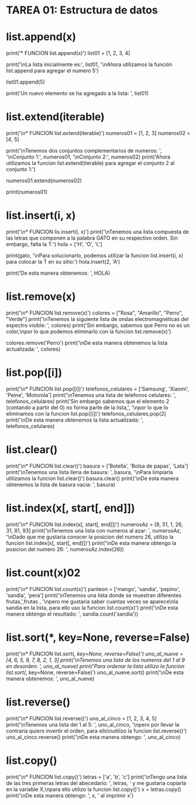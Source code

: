# TAREA 01:  Estructura de datos
# list.append(x)
print('* FUNCION list.append(x)')
list01 = [1, 2, 3, 4]

print('\nLa lista inicialmente es:', list01, '\nAhora utilizamos la función list.append para agregar el numero 5')

list01.append(5)

print('Un nuevo elemento se ha agregado a la lista: ', list01)

# list.extend(iterable)
print('\n* FUNCION list.extend(iterable)')
numeros01 = [1, 2, 3]
numeros02 = [4, 5]

print('\nTenemos dos conjuntos complementarios de numeros: ', '\nConjunto 1:', numeros01, '\nConjunto 2:', numeros02)
print('Ahora utilizamos la funcion list.extend(iterable) para agregar el conjunto 2 al conjunto 1:')

numeros01.extend(numeros02)

print(numeros01)

# list.insert(i, x)
print('\n* FUNCION lis.insert(i, x)')
print('\nTenemos una lista compuesta de las letras que componen a la palabra GATO en su respectivo orden. Sin embargo, falta la T:')
hola = ['H', 'O', 'L']

print(gato, '\nPara solucionarlo, podemos utilizar la funcion list.insert(i, x) para colocar la T en su sitio:')
hola.insert(2, 'A')

print('De esta manera obtenemos: ', HOLA)

# list.remove(x)
print('\n* FUNCION list.remove(x)')
colores = ["Rosa", "Amarillo", "Perro", "Verde"]
print('\nTenemos la siguiente lista de ondas electromagnéticas del espectro visible: ', colores)
print('Sin embargo, sabemos que Perro no es un color,\npor lo que podemos eliminarlo con la funcion list.remove(x)')

colores.remove('Perro')
print('\nDe esta manera obtenemos la lista actualizada: ', colores)

# list.pop([i])
print('\n* FUNCION list.pop([i])')
telefonos_celulares = ['Samsung', 'Xiaomi', 'Peine', 'Motorola']
print('\nTenemos una lista de telefonos celulares: ', telefonos_celulares)
print('Sin embargo sabemos que el elemento 2 (contando a partir del 0) no forma parte de la lista,', '\npor lo que lo eliminamos con la funcion list.pop([i])')
telefonos_celulares.pop(2)
print('\nDe esta manera obtenemos la lista actualizada: ', telefonos_celulares)

# list.clear()
print('\n* FUNCION list.clear()')
basura = ['Botella', 'Bolsa de papas', 'Lata']
print('\nTenemos una lista llena de basura: ', basura, '\nPara limpiarla utilizamos la funcion list.clear()')
basura.clear()
print('\nDe esta manera obtenemos la lista de basura vacia: ', basura)

# list.index(x[, start[, end]])
print('\n* FUNCION list.index(x[, start[, end]])')
numerosAz = [8, 51, 1, 26, 31, 81, 93]
print('\nTenemos una lista con numeros al azar: ', numerosAz, '\nDado que me gustaria conocer la posicion del numero 26, utilizo la funcion list.index(x[, start[, end]])')
print('\nDe esta manera obtengo la posicion del numero 26: ', numerosAz.index(26))

# list.count(x)02
print('\n* FUNCION list.count(x)')
panteon = ['mango', 'sandia', 'pepino', 'sandia', 'pera']
print('\nTenemos una lista donde se muestran diferentes frutas,',frutas , '\npero me gustaria saber cuantas veces se aparece\nla sandia en la lista, para ello uso la funcion list.count(x)')
print('\nDe esta manera obtengo el resultado: ', sandia.count('sandia'))

# list.sort(*, key=None, reverse=False)
print('\n* FUNCION list.sort(*, key=None, reverse=False)')
uno_al_nueve = [4, 6, 5, 9, 7, 8, 2, 1, 3]
print('\nTenemos una lista de los numeros del 1 al 9 en desorden: ', uno_al_nueve)
print('Para ordenar la lista utilizo la funcion list.sort(*, key=None, reverse=False)')
uno_al_nueve.sort()
print('\nDe esta manera obtenemos: ', uno_al_nueve)

# list.reverse()
print('\n* FUNCION list.reverse()')
uno_al_cinco = [1, 2, 3, 4, 5]
print('\nTenemos una lista del 1 al 5: ', uno_al_cinco, '\npero por llevar la contraria quiero invertir el orden, para ello\nutilizo la funcion list.reverse()')
uno_al_cinco.reverse()
print('\nDe esta manera obtengo: ', uno_al_cinco)

# list.copy()
print('\n* FUNCION list.copy()')
letras = ['a', 'b', 'c']
print('\nTengo una lista de las tres primeras letras del abecedario: ', letras, ' y me gustaria copiarla en la variable X,\npara ello utilizo la funcion list.copy()')
x = letras.copy()
print('\nDe esta manera obtengo: ', x, ' al imprimir x')